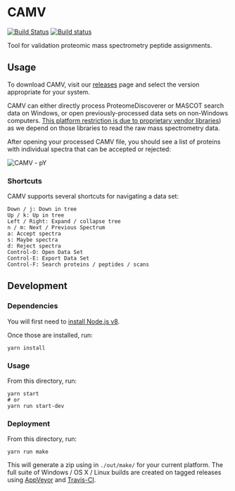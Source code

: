 # CAMV

[![Build Status](https://travis-ci.org/white-lab/CAMV.svg?branch=master)](https://travis-ci.org/white-lab/CAMV)
[![Build status](https://ci.appveyor.com/api/projects/status/qqp3546mt4qcf8oo?svg=true)](https://ci.appveyor.com/project/naderm/camv)

Tool for validation proteomic mass spectrometry peptide assignments.

## Usage

To download CAMV, visit our [releases](https://github.com/white-lab/CAMV/releases)
page and select the version appropriate for your system.

CAMV can either directly process ProteomeDiscoverer or MASCOT search data on
Windows, or open previously-processed data sets on non-Windows computers.
[This platform restriction is due to proprietary vendor libraries](http://proteowizard.sourceforge.net/formats/index.html))
as we depend on those libraries to read the raw mass spectrometry data.

After opening your processed CAMV file, you should see a list of proteins with
individual spectra that can be accepted or rejected:

![CAMV - pY](https://i.imgur.com/5Bsj995.png)

### Shortcuts

CAMV supports several shortcuts for navigating a data set:

```
Down / j: Down in tree
Up / k: Up in tree
Left / Right: Expand / collapse tree
n / m: Next / Previous Spectrum
a: Accept spectra
s: Maybe spectra
d: Reject spectra
Control-O: Open Data Set
Control-E: Export Data Set
Control-F: Search proteins / peptides / scans
```

## Development

### Dependencies

You will first need to [install Node.js v8](https://nodejs.org/en/).


Once those are installed, run:

```
yarn install
```

### Usage

From this directory, run:

```
yarn start
# or
yarn run start-dev
```

### Deployment

From this directory, run:

```
yarn run make
```

This will generate a zip using in `./out/make/` for your current platform.
The full suite of Windows / OS X / Linux builds are created on tagged releases
using [AppVeyor](https://github.com/white-lab/CAMV/blob/master/appveyor.yml) and
[Travis-CI](https://github.com/white-lab/CAMV/blob/master/.travis.yml).
